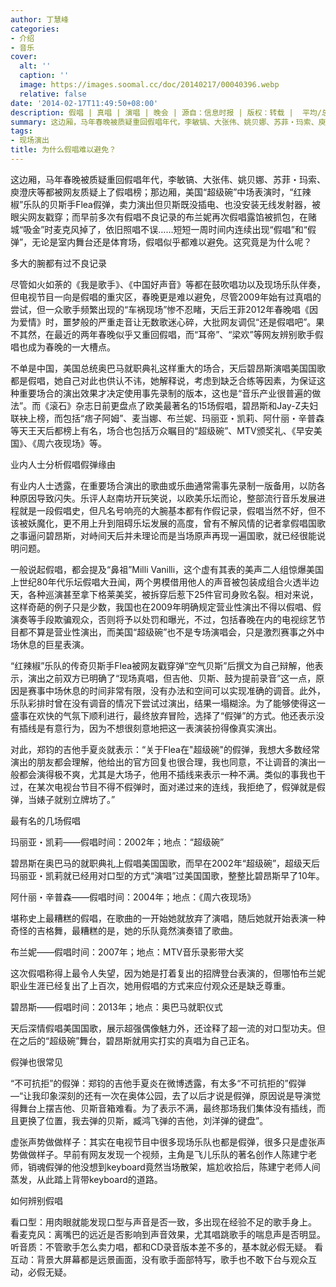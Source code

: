 ```yaml
---
author: 丁慧峰
categories:
- 介绍
- 音乐
cover:
  alt: ''
  caption: ''
  image: https://images.soomal.cc/doc/20140217/00040396.webp
  relative: false
date: '2014-02-17T11:49:50+08:00'
description: 假唱 | 真唱 | 演唱 | 晚会 | 源自：信息时报 | 版权：转载 |  平均/总评分：10.00/20
summary: 这边厢，马年春晚被质疑重回假唱年代，李敏镐、大张伟、姚贝娜、苏菲・玛索、庾澄庆等都被网友质疑上了假唱榜；那边厢，美国“超级碗”中场表演时，“红辣椒”乐队的贝斯手Flea假弹，卖力演出但贝斯既没插电、也没安装无线发射器，被眼尖网友戳穿；而早前多次有假唱不良记录的布兰妮再次假唱露馅被抓包，在赌城“吸金”时麦克风掉了，依旧照唱不误……
tags:
- 现场演出
title: 为什么假唱难以避免？
---
```


这边厢，马年春晚被质疑重回假唱年代，李敏镐、大张伟、姚贝娜、苏菲・玛索、庾澄庆等都被网友质疑上了假唱榜；那边厢，美国“超级碗”中场表演时，“红辣椒”乐队的贝斯手Flea假弹，卖力演出但贝斯既没插电、也没安装无线发射器，被眼尖网友戳穿；而早前多次有假唱不良记录的布兰妮再次假唱露馅被抓包，在赌城“吸金”时麦克风掉了，依旧照唱不误……短短一周时间内连续出现“假唱”和“假弹”，无论是室内舞台还是体育场，假唱似乎都难以避免。这究竟是为什么呢？

多大的腕都有过不良记录

尽管如火如荼的《我是歌手》、《中国好声音》等都在鼓吹唱功以及现场乐队伴奏，但电视节目一向是假唱的重灾区，春晚更是难以避免，尽管2009年始有过真唱的尝试，但一众歌手频繁出现的“车祸现场”惨不忍睹，天后王菲2012年春晚唱《因为爱情》时，噩梦般的严重走音让无数歌迷心碎，大批网友调侃“还是假唱吧”。果不其然，在最近的两年春晚似乎又重回假唱，而“耳帝”、“梁欢”等网友辨别歌手假唱也成为春晚的一大槽点。

不单是中国，美国总统奥巴马就职典礼这样重大的场合，天后碧昂斯演唱美国国歌都是假唱，她自己对此也供认不讳，她解释说，考虑到缺乏合练等因素，为保证这种重要场合的演出效果才决定使用事先录制的版本，这也是“音乐产业很普遍的做法”。而《滚石》杂志日前更盘点了欧美最著名的15场假唱，碧昂斯和Jay-Z夫妇联袂上榜，而包括“痞子阿姆”、麦当娜、布兰妮、玛丽亚・凯莉、阿什丽・辛普森等天王天后都榜上有名，场合也包括万众瞩目的“超级碗”、MTV颁奖礼、《早安美国》、《周六夜现场》等。

业内人士分析假唱假弹缘由

有业内人士透露，在重要场合演出的歌曲或乐曲通常需事先录制一版备用，以防各种原因导致闪失。乐评人赵南坊开玩笑说，以欧美乐坛而论，整部流行音乐发展进程就是一段假唱史，但凡名号响亮的大腕基本都有作假记录，假唱当然不好，但不该被妖魔化，更不用上升到阻碍乐坛发展的高度，曾有不解风情的记者拿假唱国歌之事逼问碧昂斯，对峙间天后并未理论而是当场原声再现一遍国歌，就已经很能说明问题。

一般说起假唱，都会提及“鼻祖”Milli Vanilli，这个虚有其表的美声二人组惊爆美国上世纪80年代乐坛假唱大丑闻，两个男模借用他人的声音被包装成组合火透半边天，各种巡演甚至拿下格莱美奖，被拆穿后惹下25件官司身败名裂。相对来说，这样奇葩的例子只是少数，我国也在2009年明确规定营业性演出不得以假唱、假演奏等手段欺骗观众，否则将予以处罚和曝光，不过，包括春晚在内的电视综艺节目都不算是营业性演出，而美国“超级碗”也不是专场演唱会，只是激烈赛事之外中场休息的巨星表演。

“红辣椒”乐队的传奇贝斯手Flea被网友戳穿弹“空气贝斯”后撰文为自己辩解，他表示，演出之前双方已明确了“现场真唱，但吉他、贝斯、鼓为提前录音”这一点，原因是赛事中场休息的时间非常有限，没有办法和空间可以实现准确的调音。此外，乐队彩排时曾在没有调音的情况下尝试过演出，结果一塌糊涂。为了能够使得这一盛事在欢快的气氛下顺利进行，最终放弃冒险，选择了“假弹”的方式。他还表示没有插线是有意行为，因为不想很刻意地把这一表演装扮得像真实演出。

对此，郑钧的吉他手夏炎就表示：“关于Flea在"超级碗"的假弹，我想大多数经常演出的朋友都会理解，他给出的官方回复也很合理，我也同意，不让调音的演出一般都会演得极不爽，尤其是大场子，他用不插线来表示一种不满。类似的事我也干过，在某次电视台节目不得不假弹时，面对递过来的连线，我拒绝了，假弹就是假弹，当婊子就别立牌坊了。”

最有名的几场假唱


玛丽亚・凯莉――假唱时间：2002年；地点：“超级碗”

碧昂斯在奥巴马的就职典礼上假唱美国国歌，而早在2002年“超级碗”，超级天后玛丽亚・凯莉就已经用对口型的方式“演唱”过美国国歌，整整比碧昂斯早了10年。

阿什丽・辛普森――假唱时间：2004年；地点：《周六夜现场》

堪称史上最糟糕的假唱，在歌曲的一开始她就放弃了演唱，随后她就开始表演一种奇怪的吉格舞，最糟糕的是，她的乐队竟然演奏错了歌曲。

布兰妮――假唱时间：2007年；地点：MTV音乐录影带大奖

这次假唱称得上最令人失望，因为她是打着复出的招牌登台表演的，但哪怕布兰妮职业生涯已经复出了上百次，她用假唱的方式来应付观众还是缺乏尊重。

碧昂斯――假唱时间：2013年；地点：奥巴马就职仪式

天后深情假唱美国国歌，展示超强偶像魅力外，还诠释了超一流的对口型功夫。但在之后的“超级碗”舞台，碧昂斯就用实打实的真唱为自己正名。


假弹也很常见


“不可抗拒”的假弹：郑钧的吉他手夏炎在微博透露，有太多“不可抗拒的”假弹―“让我印象深刻的还有一次在奥体公园，去了以后才说是假弹，原因说是导演觉得舞台上摆吉他、贝斯音箱难看。为了表示不满，最终那场我们集体没有插线，而且更换了位置，我去弹的贝斯，臧鸿飞弹的吉他，刘洋弹的键盘”。

虚张声势做做样子：其实在电视节目中很多现场乐队也都是假弹，很多只是虚张声势做做样子。早前有网友发现一个视频，主角是飞儿乐队的著名创作人陈建宁老师，销魂假弹的他没想到keyboard竟然当场散架，尴尬收拾后，陈建宁老师人间蒸发，从此踏上背带keyboard的道路。


如何辨别假唱


看口型：用肉眼就能发现口型与声音是否一致，多出现在经验不足的歌手身上。
看麦克风：离嘴巴的远近是否影响到声音效果，尤其唱跳歌手的喘息声是否明显。
听音质：不管歌手怎么卖力唱，都和CD录音版本差不多的，基本就必假无疑。
看互动：背景大屏幕都是远景画面，没有歌手面部特写，歌手也不敢下台与观众互动，必假无疑。